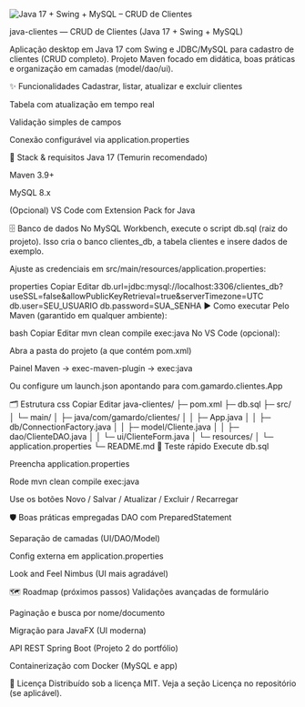![Java 17 + Swing + MySQL – CRUD de Clientes](docs/banner.png)

java-clientes — CRUD de Clientes (Java 17 + Swing + MySQL)




Aplicação desktop em Java 17 com Swing e JDBC/MySQL para cadastro de clientes (CRUD completo).
Projeto Maven focado em didática, boas práticas e organização em camadas (model/dao/ui).

✨ Funcionalidades
Cadastrar, listar, atualizar e excluir clientes

Tabela com atualização em tempo real

Validação simples de campos

Conexão configurável via application.properties

🧰 Stack & requisitos
Java 17 (Temurin recomendado)

Maven 3.9+

MySQL 8.x

(Opcional) VS Code com Extension Pack for Java

🗄️ Banco de dados
No MySQL Workbench, execute o script db.sql (raiz do projeto).
Isso cria o banco clientes_db, a tabela clientes e insere dados de exemplo.

Ajuste as credenciais em src/main/resources/application.properties:

properties
Copiar
Editar
db.url=jdbc:mysql://localhost:3306/clientes_db?useSSL=false&allowPublicKeyRetrieval=true&serverTimezone=UTC
db.user=SEU_USUARIO
db.password=SUA_SENHA
▶️ Como executar
Pelo Maven (garantido em qualquer ambiente):

bash
Copiar
Editar
mvn clean compile exec:java
No VS Code (opcional):

Abra a pasta do projeto (a que contém pom.xml)

Painel Maven → exec-maven-plugin → exec:java

Ou configure um launch.json apontando para com.gamardo.clientes.App

🗂️ Estrutura
css
Copiar
Editar
java-clientes/
├─ pom.xml
├─ db.sql
├─ src/
│  └─ main/
│     ├─ java/com/gamardo/clientes/
│     │  ├─ App.java
│     │  ├─ db/ConnectionFactory.java
│     │  ├─ model/Cliente.java
│     │  ├─ dao/ClienteDAO.java
│     │  └─ ui/ClienteForm.java
│     └─ resources/
│        └─ application.properties
└─ README.md
🧪 Teste rápido
Execute db.sql

Preencha application.properties

Rode mvn clean compile exec:java

Use os botões Novo / Salvar / Atualizar / Excluir / Recarregar

🛡️ Boas práticas empregadas
DAO com PreparedStatement

Separação de camadas (UI/DAO/Model)

Config externa em application.properties

Look and Feel Nimbus (UI mais agradável)

🗺️ Roadmap (próximos passos)
Validações avançadas de formulário

Paginação e busca por nome/documento

Migração para JavaFX (UI moderna)

API REST Spring Boot (Projeto 2 do portfólio)

Containerização com Docker (MySQL e app)

📜 Licença
Distribuído sob a licença MIT. Veja a seção Licença no repositório (se aplicável).

